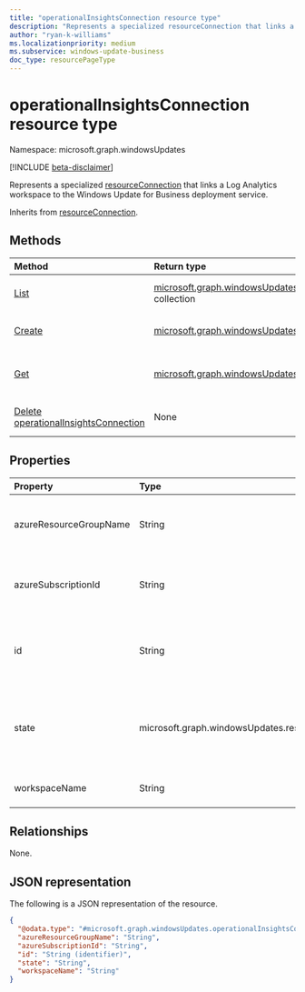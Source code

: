 ```yaml
---
title: "operationalInsightsConnection resource type"
description: "Represents a specialized resourceConnection that links a Log Analytics workspace to the Windows Update for Business deployment service."
author: "ryan-k-williams"
ms.localizationpriority: medium
ms.subservice: windows-update-business
doc_type: resourcePageType
---
```


# operationalInsightsConnection resource type

Namespace: microsoft.graph.windowsUpdates

[!INCLUDE [beta-disclaimer](../../includes/beta-disclaimer.md)]

Represents a specialized [resourceConnection](../resources/windowsupdates-resourceconnection.md) that links a Log Analytics workspace to the Windows Update for Business deployment service.

Inherits from [resourceConnection](../resources/windowsupdates-resourceconnection.md).

## Methods
|Method|Return type|Description|
|:---|:---|:---|
|[List](../api/adminwindowsupdates-list-resourceconnections-operationalinsightsconnection.md)|[microsoft.graph.windowsUpdates.operationalInsightsConnection](../resources/windowsupdates-operationalinsightsconnection.md) collection|Get a list of the [operationalInsightsConnection](../resources/windowsupdates-operationalinsightsconnection.md) objects and their properties.|
|[Create](../api/adminwindowsupdates-post-resourceconnections-operationalinsightsconnection.md)|[microsoft.graph.windowsUpdates.operationalInsightsConnection](../resources/windowsupdates-operationalinsightsconnection.md)|Create a new [operationalInsightsConnection](../resources/windowsupdates-operationalinsightsconnection.md) object.|
|[Get](../api/windowsupdates-operationalinsightsconnection-get.md)|[microsoft.graph.windowsUpdates.operationalInsightsConnection](../resources/windowsupdates-operationalinsightsconnection.md)|Read the properties and relationships of an [operationalInsightsConnection](../resources/windowsupdates-operationalinsightsconnection.md) object.|
|[Delete operationalInsightsConnection](../api/windowsupdates-operationalinsightsconnection-delete.md)|None|Delete an [operationalInsightsConnection](../resources/windowsupdates-operationalinsightsconnection.md) object.|

## Properties
|Property|Type|Description|
|:---|:---|:---|
|azureResourceGroupName|String|The name of the Azure resource group that contains the Log Analytics workspace.|
|azureSubscriptionId|String|The Azure subscription ID that contains the Log Analytics workspace.|
|id|String|An identifier for the resource connection. Key. Not nullable. Read-only. Returned by default.|
|state|microsoft.graph.windowsUpdates.resourceConnectionState|The state of the connection. The possible values are: `connected`, `notAuthorized`, `notFound`, `unknownFutureValue`.|
|workspaceName|String|The name of the Log Analytics workspace.|

## Relationships
None.

## JSON representation
The following is a JSON representation of the resource.
<!-- {
  "blockType": "resource",
  "keyProperty": "id",
  "@odata.type": "microsoft.graph.windowsUpdates.operationalInsightsConnection",
  "baseType": "microsoft.graph.windowsUpdates.resourceConnection",
  "openType": false
}
-->
``` json
{
  "@odata.type": "#microsoft.graph.windowsUpdates.operationalInsightsConnection",
  "azureResourceGroupName": "String",  
  "azureSubscriptionId": "String",
  "id": "String (identifier)",
  "state": "String",
  "workspaceName": "String"
}
```


